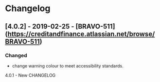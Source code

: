 # Changelog

## [4.0.2] - 2019-02-25 - [BRAVO-511] (https://creditandfinance.atlassian.net/browse/BRAVO-511)
 
### Changed
- change warning colour to meet accessibility standards.

4.0.1 - New CHANGELOG
